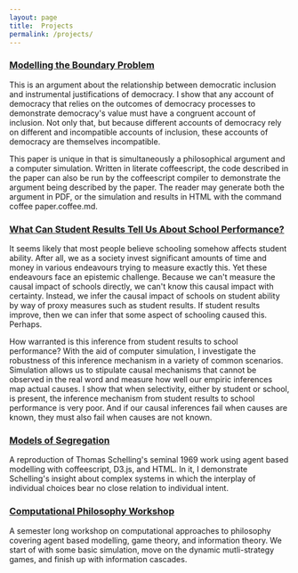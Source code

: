 ```yaml
---
layout: page
title:  Projects
permalink: /projects/
---
```


### [Modelling the Boundary Problem][1]

This is an argument about the relationship between democratic inclusion and instrumental justifications of democracy. I show that any account of democracy that relies on the outcomes of democracy processes to demonstrate democracy's value must have a congruent account of inclusion. Not only that, but because different accounts of democracy rely on different and incompatible accounts of inclusion, these accounts of democracy are themselves incompatible.

This paper is unique in that is simultaneously a philosophical argument and a computer simulation. Written in literate coffeescript, the code described in the paper can also be run by the coffeescript compiler to demonstrate the argument being described by the paper. The reader may generate both the argument in PDF, or the simulation and results in HTML with the command coffee paper.coffee.md.

[1]: http://dave.kinkead.com.au/modelling-the-boundary-problem/


### [What Can Student Results Tell Us About School Performance?][2]

It seems likely that most people believe schooling somehow affects student ability. After all, we as a society invest significant amounts of time and money in various endeavours trying to measure exactly this. Yet these endeavours face an epistemic challenge. Because we can't measure the causal impact of schools directly, we can't know this causal impact with certainty. Instead, we infer the causal impact of schools on student ability by way of proxy measures such as student results. If student results improve, then we can infer that some aspect of schooling caused this. Perhaps.

How warranted is this inference from student results to school performance? With the aid of computer simulation, I investigate the robustness of this inference mechanism in a variety of common scenarios. Simulation allows us to stipulate causal mechanisms that cannot be observed in the real word and measure how well our empiric inferences map actual causes. I show that when selectivity, either by student or school, is present, the inference mechanism from student results to school performance is very poor. And if our causal inferences fail when causes are known, they must also fail when causes are not known.

[2]: http://dave.kinkead.com.au/school-performance/


### [Models of Segregation][3]

A reproduction of Thomas Schelling's seminal 1969 work using agent based modelling with coffeescript, D3.js, and HTML.  In it, I demonstrate Schelling's insight about complex systems in which the interplay of individual choices bear no close relation to individual intent.

[3]: http://dave.kinkead.com.au/models-of-segregation/


### [Computational Philosophy Workshop][4]

A semester long workshop on computational approaches to philosophy covering agent based modelling, game theory, and information theory.  We start of with some basic simulation, move on the dynamic mutli-strategy games, and finish up with information cascades.

[4]: https://github.com/davekinkead/computational-philosophy-workshop
